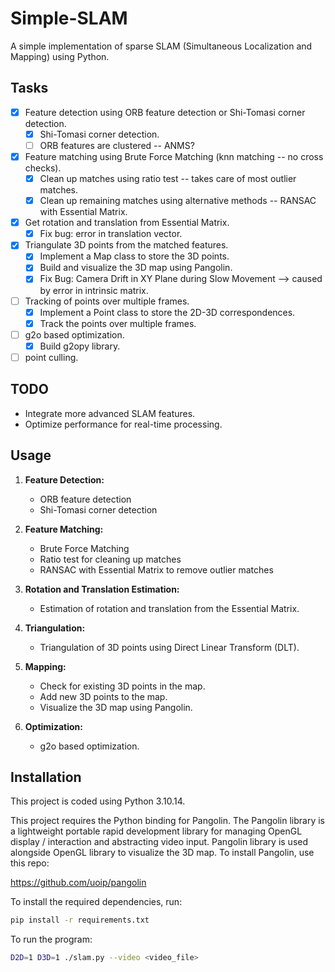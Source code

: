# Simple-SLAM

A simple implementation of sparse SLAM (Simultaneous Localization and Mapping) using Python.

## Tasks

- [x] Feature detection using ORB feature detection or Shi-Tomasi corner detection.
  - [x] Shi-Tomasi corner detection.
  - [ ] ORB features are clustered -- ANMS?
- [x] Feature matching using Brute Force Matching (knn matching -- no cross checks).
  - [x] Clean up matches using ratio test -- takes care of most outlier matches.
  - [x] Clean up remaining matches using alternative methods -- RANSAC with Essential Matrix.
- [x] Get rotation and translation from Essential Matrix.
  - [x] Fix bug: error in translation vector.
- [x] Triangulate 3D points from the matched features.
  - [x] Implement a Map class to store the 3D points.
  - [x] Build and visualize the 3D map using Pangolin.
  - [x] Fix Bug: Camera Drift in XY Plane during Slow Movement --> caused by error in intrinsic matrix.
- [ ] Tracking of points over multiple frames.
  - [x] Implement a Point class to store the 2D-3D correspondences.
  - [x] Track the points over multiple frames.
- [ ] g2o based optimization.
  - [x] Build g2opy library.
- [ ] point culling.

## TODO

- Integrate more advanced SLAM features.
- Optimize performance for real-time processing.

## Usage

1. **Feature Detection:**

   - ORB feature detection
   - Shi-Tomasi corner detection

2. **Feature Matching:**

   - Brute Force Matching
   - Ratio test for cleaning up matches
   - RANSAC with Essential Matrix to remove outlier matches

3. **Rotation and Translation Estimation:**

   - Estimation of rotation and translation from the Essential Matrix.

4. **Triangulation:**

   - Triangulation of 3D points using Direct Linear Transform (DLT).

5. **Mapping:**

   - Check for existing 3D points in the map.
   - Add new 3D points to the map.
   - Visualize the 3D map using Pangolin.

6. **Optimization:**
   - g2o based optimization.

## Installation

This project is coded using Python 3.10.14.

This project requires the Python binding for Pangolin. The Pangolin library is a lightweight portable rapid development library for managing OpenGL display / interaction and abstracting video input. Pangolin library is used alongside OpenGL library to visualize the 3D map. To install Pangolin, use this repo:

https://github.com/uoip/pangolin

To install the required dependencies, run:

```sh
pip install -r requirements.txt
```

To run the program:

```sh
D2D=1 D3D=1 ./slam.py --video <video_file>
```
